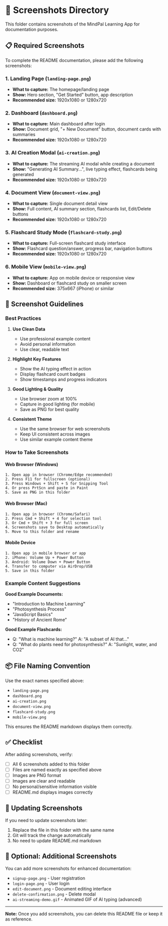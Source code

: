 # 📸 Screenshots Directory

This folder contains screenshots of the MindPal Learning App for documentation purposes.

## 📋 Required Screenshots

To complete the README documentation, please add the following screenshots:

### 1. Landing Page (`landing-page.png`)
- **What to capture:** The homepage/landing page
- **Show:** Hero section, "Get Started" button, app description
- **Recommended size:** 1920x1080 or 1280x720

### 2. Dashboard (`dashboard.png`)
- **What to capture:** Main dashboard after login
- **Show:** Document grid, "+ New Document" button, document cards with summaries
- **Recommended size:** 1920x1080 or 1280x720

### 3. AI Creation Modal (`ai-creation.png`)
- **What to capture:** The streaming AI modal while creating a document
- **Show:** "Generating AI Summary...", live typing effect, flashcards being generated
- **Recommended size:** 1920x1080 or 1280x720

### 4. Document View (`document-view.png`)
- **What to capture:** Single document detail view
- **Show:** Full content, AI summary section, flashcards list, Edit/Delete buttons
- **Recommended size:** 1920x1080 or 1280x720

### 5. Flashcard Study Mode (`flashcard-study.png`)
- **What to capture:** Full-screen flashcard study interface
- **Show:** Flashcard question/answer, progress bar, navigation buttons
- **Recommended size:** 1920x1080 or 1280x720

### 6. Mobile View (`mobile-view.png`)
- **What to capture:** App on mobile device or responsive view
- **Show:** Dashboard or flashcard study on smaller screen
- **Recommended size:** 375x667 (iPhone) or similar

## 🎨 Screenshot Guidelines

### Best Practices

1. **Use Clean Data**
   - Use professional example content
   - Avoid personal information
   - Use clear, readable text

2. **Highlight Key Features**
   - Show the AI typing effect in action
   - Display flashcard count badges
   - Show timestamps and progress indicators

3. **Good Lighting & Quality**
   - Use browser zoom at 100%
   - Capture in good lighting (for mobile)
   - Save as PNG for best quality

4. **Consistent Theme**
   - Use the same browser for web screenshots
   - Keep UI consistent across images
   - Use similar example content theme

### How to Take Screenshots

#### Web Browser (Windows)
```
1. Open app in browser (Chrome/Edge recommended)
2. Press F11 for fullscreen (optional)
3. Press Windows + Shift + S for Snipping Tool
4. Or press PrtScn and paste in Paint
5. Save as PNG in this folder
```

#### Web Browser (Mac)
```
1. Open app in browser (Chrome/Safari)
2. Press Cmd + Shift + 4 for selection tool
3. Or Cmd + Shift + 3 for full screen
4. Screenshots save to Desktop automatically
5. Move to this folder and rename
```

#### Mobile Device
```
1. Open app in mobile browser or app
2. iPhone: Volume Up + Power Button
3. Android: Volume Down + Power Button
4. Transfer to computer via AirDrop/USB
5. Save in this folder
```

### Example Content Suggestions

**Good Example Documents:**
- "Introduction to Machine Learning"
- "Photosynthesis Process"
- "JavaScript Basics"
- "History of Ancient Rome"

**Good Example Flashcards:**
- Q: "What is machine learning?" A: "A subset of AI that..."
- Q: "What do plants need for photosynthesis?" A: "Sunlight, water, and CO2"

## 📦 File Naming Convention

Use the exact names specified above:
- `landing-page.png`
- `dashboard.png`
- `ai-creation.png`
- `document-view.png`
- `flashcard-study.png`
- `mobile-view.png`

This ensures the README markdown displays them correctly.

## ✅ Checklist

After adding screenshots, verify:
- [ ] All 6 screenshots added to this folder
- [ ] Files are named exactly as specified above
- [ ] Images are PNG format
- [ ] Images are clear and readable
- [ ] No personal/sensitive information visible
- [ ] README.md displays images correctly

## 🔄 Updating Screenshots

If you need to update screenshots later:
1. Replace the file in this folder with the same name
2. Git will track the change automatically
3. No need to update README.md markdown

## 📝 Optional: Additional Screenshots

You can add more screenshots for enhanced documentation:
- `signup-page.png` - User registration
- `login-page.png` - User login
- `edit-document.png` - Document editing interface
- `delete-confirmation.png` - Delete modal
- `ai-streaming-demo.gif` - Animated GIF of AI typing (advanced)

---

**Note:** Once you add screenshots, you can delete this README file or keep it as reference.
